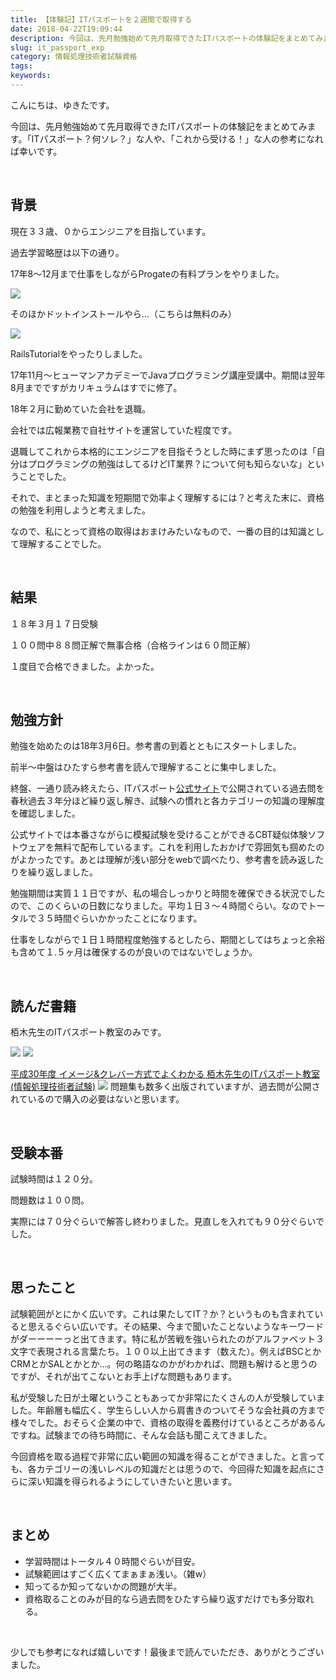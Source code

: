 ```yaml
---
title: 【体験記】ITパスポートを２週間で取得する
date: 2018-04-22T19:09:44
description: 今回は、先月勉強始めて先月取得できたITパスポートの体験記をまとめてみます。「ITパスポート？何ソレ？
slug: it_passport_exp
category: 情報処理技術者試験資格
tags: 
keywords: 
---
```


こんにちは、ゆきたです。

今回は、先月勉強始めて先月取得できたITパスポートの体験記をまとめてみます。「ITパスポート？何ソレ？」な人や、「これから受ける！」な人の参考になれば幸いです。

&nbsp;

## 背景

現在３３歳、０からエンジニアを目指しています。

過去学習略歴は以下の通り。

17年8〜12月まで仕事をしながらProgateの有料プランをやりました。

![](https://creatase.info/wp-content/uploads/2018/04/スクリーンショット-2018-04-22-16.08.39-1024x249.png)

そのほかドットインストールやら…（こちらは無料のみ）

![](https://creatase.info/wp-content/uploads/2018/04/スクリーンショット-2018-04-22-16.19.20.png)

RailsTutorialをやったりしました。

17年11月〜ヒューマンアカデミーでJavaプログラミング講座受講中。期間は翌年8月までですがカリキュラムはすでに修了。

18年２月に勤めていた会社を退職。

会社では広報業務で自社サイトを運営していた程度です。

退職してこれから本格的にエンジニアを目指そうとした時にまず思ったのは「自分はプログラミングの勉強はしてるけどIT業界？について何も知らないな」ということでした。

それで、まとまった知識を短期間で効率よく理解するには？と考えた末に、資格の勉強を利用しようと考えました。

なので、私にとって資格の取得はおまけみたいなもので、一番の目的は知識として理解することでした。

&nbsp;

## 結果

１８年３月１７日受験

１００問中８８問正解で無事合格（合格ラインは６０問正解）

１度目で合格できました。よかった。

&nbsp;

## 勉強方針

勉強を始めたのは18年3月6日。参考書の到着とともにスタートしました。

前半〜中盤はひたすら参考書を読んで理解することに集中しました。

終盤、一通り読み終えたら、ITパスポート[公式サイト](https://www3.jitec.ipa.go.jp/JitesCbt/index.html)で公開されている過去問を春秋過去３年分ほど繰り返し解き、試験への慣れと各カテゴリーの知識の理解度を確認しました。

公式サイトでは本番さながらに模擬試験を受けることができるCBT疑似体験ソフトウェアを無料で配布しているます。これを利用したおかげで雰囲気も掴めたのがよかったです。あとは理解が浅い部分をwebで調べたり、参考書を読み返したりを繰り返しました。

勉強期間は実質１１日ですが、私の場合しっかりと時間を確保できる状況でしたので、このくらいの日数になりました。平均１日３〜４時間ぐらい。なのでトータルで３５時間ぐらいかかったことになります。

仕事をしながらで１日１時間程度勉強するとしたら、期間としてはちょっと余裕も含めて１.５ヶ月は確保するのが良いのではないでしょうか。

&nbsp;

## 読んだ書籍

栢木先生のITパスポート教室のみです。

[![](//ws-fe.amazon-adsystem.com/widgets/q?_encoding=UTF8&MarketPlace=JP&ASIN=4774193240&ServiceVersion=20070822&ID=AsinImage&WS=1&Format=_SL250_&tag=yukita2a01-22)](https://www.amazon.co.jp/gp/product/4774193240/ref=as_li_tl?ie=UTF8&camp=247&creative=1211&creativeASIN=4774193240&linkCode=as2&tag=yukita2a01-22&linkId=d2f2da31f926c82632163db221c90293) ![](//ir-jp.amazon-adsystem.com/e/ir?t=yukita2a01-22&l=am2&o=9&a=4774193240)

[平成30年度 イメージ&クレバー方式でよくわかる 栢木先生のITパスポート教室 (情報処理技術者試験)](https://www.amazon.co.jp/gp/product/4774193240/ref=as_li_tl?ie=UTF8&camp=247&creative=1211&creativeASIN=4774193240&linkCode=as2&tag=yukita2a01-22&linkId=866eb0b15aa193318349fd4407498cf6) ![](//ir-jp.amazon-adsystem.com/e/ir?t=yukita2a01-22&l=am2&o=9&a=4774193240)
問題集も数多く出版されていますが、過去問が公開されているので購入の必要はないと思います。

&nbsp;

## 受験本番

試験時間は１２０分。

問題数は１００問。

実際には７０分ぐらいで解答し終わりました。見直しを入れても９０分ぐらいでした。

&nbsp;

## 思ったこと

試験範囲がとにかく広いです。これは果たしてIT？か？というものも含まれていると思えるぐらい広いです。その結果、今まで聞いたことないようなキーワードがダーーーーっと出てきます。特に私が苦戦を強いられたのがアルファベット３文字で表現される言葉たち。１００以上出てきます（数えた）。例えばBSCとかCRMとかSALとかとか…。何の略語なのかがわかれば、問題も解けると思うのですが、それが出てこないとお手上げな問題もあります。

私が受験した日が土曜ということもあってか非常にたくさんの人が受験していました。年齢層も幅広く、学生らしい人から肩書きのついてそうな会社員の方まで様々でした。おそらく企業の中で、資格の取得を義務付けているところがあるんですね。試験までの待ち時間に、そんな会話も聞こえてきました。

今回資格を取る過程で非常に広い範囲の知識を得ることができました。と言っても、各カテゴリーの浅いレベルの知識だとは思うので、今回得た知識を起点にさらに深い知識を得られるようにしていきたいと思います。

&nbsp;

## まとめ

- 学習時間はトータル４０時間ぐらいが目安。
- 試験範囲はすごく広くてまぁまぁ浅い。（雑w）
- 知ってるか知ってないかの問題が大半。
- 資格取ることのみが目的なら過去問をひたすら繰り返すだけでも多分取れる。

&nbsp;

少しでも参考になれば嬉しいです！最後まで読んでいただき、ありがとうございました。

